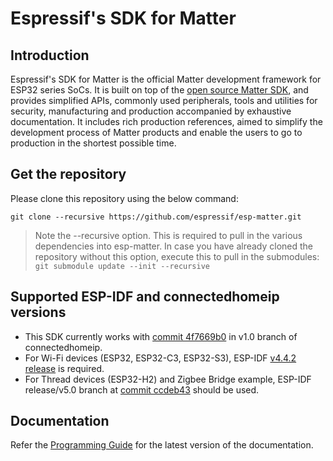 # Espressif's SDK for Matter

## Introduction

Espressif's SDK for Matter is the official Matter development framework for ESP32 series SoCs. It is built on top of the [open source Matter SDK](https://github.com/project-chip/connectedhomeip/), and provides simplified APIs, commonly used peripherals, tools and utilities for security, manufacturing and production accompanied by exhaustive documentation. It includes rich production references, aimed to simplify the development process of Matter products and enable the users to go to production in the shortest possible time.


## Get the repository

Please clone this repository using the below command:

```
git clone --recursive https://github.com/espressif/esp-matter.git
```

> Note the --recursive option. This is required to pull in the various dependencies into esp-matter. In case you have already cloned the repository without this option, execute this to pull in the submodules: `git submodule update --init --recursive`


## Supported ESP-IDF and connectedhomeip versions

- This SDK currently works with [commit 4f7669b0](https://github.com/espressif/connectedhomeip/tree/4f7669b0) in v1.0 branch of connectedhomeip.
- For Wi-Fi devices (ESP32, ESP32-C3, ESP32-S3), ESP-IDF [v4.4.2 release](https://github.com/espressif/esp-idf/releases/tag/v4.4.2) is required.
- For Thread devices (ESP32-H2) and Zigbee Bridge example, ESP-IDF release/v5.0 branch at [commit ccdeb43](https://github.com/espressif/esp-idf/tree/ccdeb43) should be used.


## Documentation

Refer the [Programming Guide](https://docs.espressif.com/projects/esp-matter/en/main/) for the latest version of the documentation.
